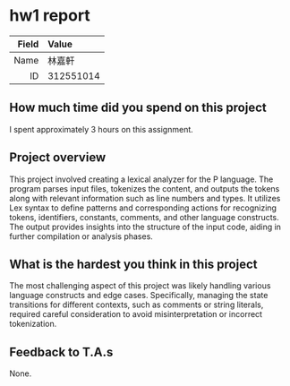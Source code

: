 # hw1 report

|Field|Value|
|-:|:-|
|Name|林嘉軒|
|ID|312551014|

## How much time did you spend on this project

I spent approximately 3 hours on this assignment.

## Project overview

This project involved creating a lexical analyzer for the P language. The program parses input files, tokenizes the content, and outputs the tokens along with relevant information such as line numbers and types. It utilizes Lex syntax to define patterns and corresponding actions for recognizing tokens, identifiers, constants, comments, and other language constructs. The output provides insights into the structure of the input code, aiding in further compilation or analysis phases.

## What is the hardest you think in this project

The most challenging aspect of this project was likely handling various language constructs and edge cases. Specifically, managing the state transitions for different contexts, such as comments or string literals, required careful consideration to avoid misinterpretation or incorrect tokenization.

## Feedback to T.A.s

None.

